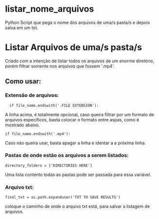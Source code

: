 # listar_nome_arquivos
Python Script que pega o nome dos arquivos de uma/s pasta/s e depois salva em um txt.

# Listar Arquivos de uma/s pasta/s

Criado com a intenção de listar todos os arquivos de um enorme diretório, porém filtrar somente nos arquivos que fossem '.mp4'.

## Como usar:

### Extensão de arquivos:
```http
  if file_name.endswith('.FILE EXTENSION'):
```
A linha acima, é totalmente opcional, caso queira filtrar por um formato de arquivos específicos, basta colocar o formato entre aspas, como é mostrado abaixo.
```http
if file_name.endswith('.mp4'):
```
Caso não queira usar, basta apagar a linha e identar a a próxima linha.

### Pastas de onde estão os arquivos a serem listados:
```http
directory_folders = ['DIRECTORIES HERE']
```

Uma lista contento todas as pastas pode ser passada para essa variável.

### Arquivo txt:
```http
final_txt = os.path.expanduser('TXT TO SAVE RESULTS')
```

coloque o caminho de onde o arquivo txt está, para salvar a listagem de arquivos.
